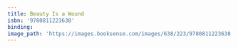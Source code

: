 ```yaml
---
title: Beauty Is a Wound
isbn: '9780811223638'
binding:
image_path: 'https://images.booksense.com/images/638/223/9780811223638.jpg'
---
```



